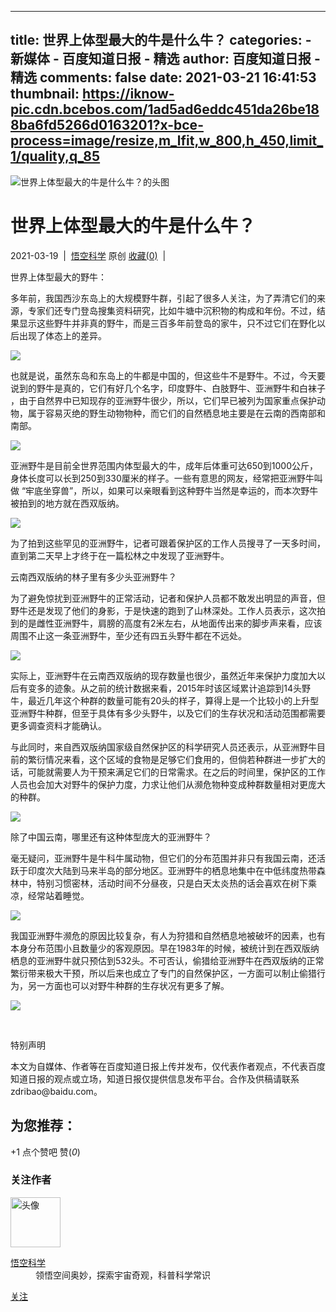 
---
title: 世界上体型最大的牛是什么牛？
categories: 
    - 新媒体
    - 百度知道日报 - 精选
author: 百度知道日报 - 精选
comments: false
date: 2021-03-21 16:41:53
thumbnail: https://iknow-pic.cdn.bcebos.com/1ad5ad6eddc451da26be188ba6fd5266d0163201?x-bce-process=image/resize,m_lfit,w_800,h_450,limit_1/quality,q_85
---

<div>   
<div class="detail" id="j-daily-union-dom">
<div class="figure">
<img id="daily-img" src="https://iknow-pic.cdn.bcebos.com/1ad5ad6eddc451da26be188ba6fd5266d0163201?x-bce-process=image/resize,m_lfit,w_800,h_450,limit_1/quality,q_85" alt="世界上体型最大的牛是什么牛？的头图" referrerpolicy="no-referrer">
</div>
<h1 id="daily-title" class="title">
世界上体型最大的牛是什么牛？
</h1>
<div class="info">
<span>2021-03-19</span>
<span class="text-line"> | </span>
<a href="https://zhidao.baidu.com/daily/author?un=%E6%82%9F%E7%A9%BA%E7%A7%91%E5%AD%A6&ie=gbk" target="_blank" data-log="type:2060,action:click,area:detail-author,page:daily-view"><span class="name">悟空科学</span></a>
<span class="original">原创</span>
<input type="text" id="author-id" style="display: none" value="10721">
<a href="https://zhidao.baidu.com//daily/view?id=234180#" class="focus unfocus" data-log="type:2060,action:click,area:detail-focus,page:daily-view">
<b></b>
收藏(0)</a>
<span class="text-line text-line2"> | </span>
<span id="pv" class="pv"></span>
</div>
<div id="daily-cont" class="cont">
<p>世界上体型最大的野牛：</p><p>多年前，我国西沙东岛上的大规模野牛群，引起了很多人关注，为了弄清它们的来源，专家们还专门登岛搜集资料研究，比如牛塘中沉积物的构成和年份。不过，结果显示这些野牛并非真的野牛，而是三百多年前登岛的家牛，只不过它们在野化以后出现了体态上的差异。</p><p><img src="https://iknow-pic.cdn.bcebos.com/c83d70cf3bc79f3d68a4f050aaa1cd11728b290c?x-bce-process=image/resize,m_lfit,w_450,h_600,limit_1/quality,q_85" referrerpolicy="no-referrer"></p><p>也就是说，虽然东岛和东岛上的牛都是中国的，但这些牛不是野牛。不过，今天要说到的野牛是真的，它们有好几个名字，印度野牛、白肢野牛、亚洲野牛和白袜子 ，由于自然界中已知现存的亚洲野牛很少，所以，它们早已被列为国家重点保护动物，属于容易灭绝的野生动物物种，而它们的自然栖息地主要是在云南的西南部和南部。</p><p><img src="https://iknow-pic.cdn.bcebos.com/cc11728b4710b9125f84e29ed3fdfc039245220c?x-bce-process=image/resize,m_lfit,w_450,h_600,limit_1/quality,q_85" referrerpolicy="no-referrer"></p><p>亚洲野牛是目前全世界范围内体型最大的牛，成年后体重可达650到1000公斤，身体长度可以长到250到330厘米的样子。一些有意思的网友，经常把亚洲野牛叫做 “牢底坐穿兽”，所以，如果可以亲眼看到这种野牛当然是幸运的，而本次野牛被拍到的地方就在西双版纳。</p><p><img src="https://iknow-pic.cdn.bcebos.com/3ac79f3df8dcd10028d9ec41628b4710b9122f0c?x-bce-process=image/resize,m_lfit,w_450,h_600,limit_1/quality,q_85" referrerpolicy="no-referrer"></p><p>为了拍到这些罕见的亚洲野牛，记者可跟着保护区的工作人员搜寻了一天多时间，直到第二天早上才终于在一篇松林之中发现了亚洲野牛。</p><p>云南西双版纳的林子里有多少头亚洲野牛？</p><p>为了避免惊扰到亚洲野牛的正常活动，记者和保护人员都不敢发出明显的声音，但野牛还是发现了他们的身影，于是快速的跑到了山林深处。工作人员表示，这次拍到的是雌性亚洲野牛，肩膀的高度有2米左右，从地面传出来的脚步声来看，应该周围不止这一条亚洲野牛，至少还有四五头野牛都在不远处。</p><p><img src="https://iknow-pic.cdn.bcebos.com/71cf3bc79f3df8dc40789bf1dd11728b4710280c?x-bce-process=image/resize,m_lfit,w_450,h_600,limit_1/quality,q_85" referrerpolicy="no-referrer"></p><p>实际上，亚洲野牛在云南西双版纳的现存数量也很少，虽然近年来保护力度加大以后有变多的迹象。从之前的统计数据来看，2015年时该区域累计追踪到14头野牛，最近几年这个种群的数量可能有20头的样子，算得上是一个比较小的上升型亚洲野牛种群，但至于具体有多少头野牛，以及它们的生存状况和活动范围都需要更多调查资料才能确认。</p><p>与此同时，来自西双版纳国家级自然保护区的科学研究人员还表示，从亚洲野牛目前的繁衍情况来看，这个区域的食物是足够它们食用的，但倘若种群进一步扩大的话，可能就需要人为干预来满足它们的日常需求。在之后的时间里，保护区的工作人员也会加大对野牛的保护力度，力求让他们从濒危物种变成种群数量相对更庞大的种群。</p><p><img src="https://iknow-pic.cdn.bcebos.com/9e3df8dcd100baa15e6953db5710b912c8fc2e0c?x-bce-process=image/resize,m_lfit,w_450,h_600,limit_1/quality,q_85" referrerpolicy="no-referrer"></p><p>除了中国云南，哪里还有这种体型庞大的亚洲野牛？</p><p>毫无疑问，亚洲野牛是牛科牛属动物，但它们的分布范围并非只有我国云南，还活跃于印度次大陆到马来半岛的部分地区。亚洲野牛的栖息地集中在中低纬度热带森林中，特别习惯密林，活动时间不分昼夜，只是白天太炎热的话会喜欢在树下乘凉，经常站着睡觉。</p><p><img src="https://iknow-pic.cdn.bcebos.com/f9dcd100baa1cd11e6f36640a912c8fcc3ce2d0c?x-bce-process=image/resize,m_lfit,w_450,h_600,limit_1/quality,q_85" referrerpolicy="no-referrer"></p><p>我国亚洲野牛濒危的原因比较复杂，有人为狩猎和自然栖息地被破坏的因素，也有本身分布范围小且数量少的客观原因。早在1983年的时候，被统计到在西双版纳栖息的亚洲野牛就只预估到532头。不可否认，偷猎给亚洲野牛在西双版纳的正常繁衍带来极大干预，所以后来也成立了专门的自然保护区，一方面可以制止偷猎行为，另一方面也可以对野牛种群的生存状况有更多了解。</p><p><img src="https://iknow-pic.cdn.bcebos.com/bba1cd11728b47102f6ae9acd3cec3fdfc03230c?x-bce-process=image/resize,m_lfit,w_450,h_600,limit_1/quality,q_85" referrerpolicy="no-referrer"></p><p><br></p>
<div class="detail_statement article-source">
<p class="tit clearfix"><span class="left"></span><span class="center">特别声明</span><span class="right"></span></p>
<p class="cont">
本文为自媒体、作者等在百度知道日报上传并发布，仅代表作者观点，不代表百度知道日报的观点或立场，知道日报仅提供信息发布平台。合作及供稿请联系zdribao@baidu.com。</p>
</div>
</div>
<div class="wgt-bottom-union line">
<h2>为您推荐：</h2>


</div>
<div class="opt clearfix">
<div class="spt grid-r">
<span id="spt-add" class="spt-add">+1</span>
<span id="spt-btn" class="spt-icon">
<span>点个赞吧</span>
</span>
<span id="spt-num" class="spt-num">赞(<em>0</em>)</span>
</div>
</div>
<div class="author">
<h3>关注作者</h3>
<div class="author-info clearfix">
<a href="https://zhidao.baidu.com/daily/author?un=%E6%82%9F%E7%A9%BA%E7%A7%91%E5%AD%A6&ie=gbk" target="_blank" data-log="type:2060,action:click,area:detail-author2,page:daily-view">
<img src="https://iknow-pic.cdn.bcebos.com/72f082025aafa40f7caa50d5a464034f78f0194d?x-bce-process=image/quality,q_85" alt="头像" width="80" height="80" referrerpolicy="no-referrer">
</a>
<dl>
<dt>
<a href="https://zhidao.baidu.com/daily/author?un=%E6%82%9F%E7%A9%BA%E7%A7%91%E5%AD%A6&ie=gbk" target="_blank" data-log="type:2060,action:click,area:detail-author2,page:daily-view">悟空科学</a>
</dt>
<dd>领悟空间奥妙，探索宇宙奇观，科普科学常识</dd>
</dl>
<a class="follow unfollow" data-log="type:2060,action:click,area:detail-follow,page:daily-view" href="https://zhidao.baidu.com//daily/undefined">
<b></b>
关注</a>
</div>
</div>
</div>
  
</div>
            